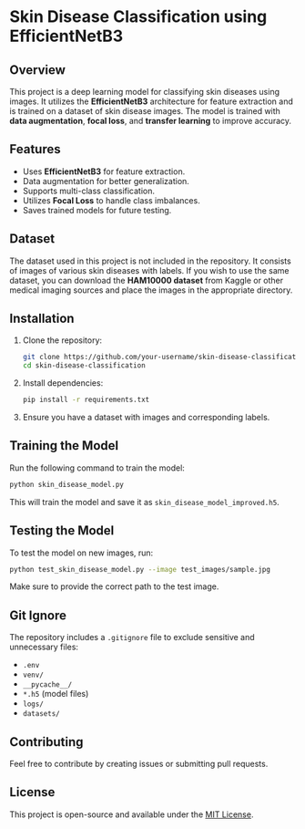 # Skin Disease Classification using EfficientNetB3

## Overview
This project is a deep learning model for classifying skin diseases using images. It utilizes the **EfficientNetB3** architecture for feature extraction and is trained on a dataset of skin disease images. The model is trained with **data augmentation**, **focal loss**, and **transfer learning** to improve accuracy.

## Features
- Uses **EfficientNetB3** for feature extraction.
- Data augmentation for better generalization.
- Supports multi-class classification.
- Utilizes **Focal Loss** to handle class imbalances.
- Saves trained models for future testing.

## Dataset
The dataset used in this project is not included in the repository. It consists of images of various skin diseases with labels. If you wish to use the same dataset, you can download the **HAM10000 dataset** from Kaggle or other medical imaging sources and place the images in the appropriate directory.

## Installation
1. Clone the repository:
   ```sh
   git clone https://github.com/your-username/skin-disease-classification.git
   cd skin-disease-classification
   ```
2. Install dependencies:
   ```sh
   pip install -r requirements.txt
   ```
3. Ensure you have a dataset with images and corresponding labels.

## Training the Model
Run the following command to train the model:
```sh
python skin_disease_model.py
```
This will train the model and save it as `skin_disease_model_improved.h5`.

## Testing the Model
To test the model on new images, run:
```sh
python test_skin_disease_model.py --image test_images/sample.jpg
```
Make sure to provide the correct path to the test image.

## Git Ignore
The repository includes a `.gitignore` file to exclude sensitive and unnecessary files:
- `.env`
- `venv/`
- `__pycache__/`
- `*.h5` (model files)
- `logs/`
- `datasets/`

## Contributing
Feel free to contribute by creating issues or submitting pull requests.

## License
This project is open-source and available under the [MIT License](LICENSE).

